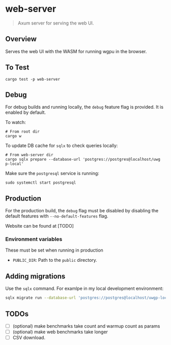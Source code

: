 # web-server

> Axum server for serving the web UI.

## Overview

Serves the web UI with the WASM for running wgpu in the browser.

## To Test

```not_rust
cargo test -p web-server
```

## Debug

For debug builds and running locally, the `debug` feature flag is provided.
It is enabled by default.

To watch:
```
# From root dir
cargo w
```

To update DB cache for `sqlx` to check queries locally:
```
# From web-server dir
cargo sqlx prepare --database-url 'postgres://postgres@localhost/uwg
p-local'
```

Make sure the `postgresql` service is running:
```
sudo systemctl start postgresql
```

## Production

For the production build, the `debug` flag must be disabled by disabling the
default features with `--no-default-features` flag.

Website can be found at \[TODO\]

### Environment variables

These must be set when running in production

- `PUBLIC_DIR`: Path to the `public` directory.

## Adding migrations

Use the `sqlx` command. For examlpe in my local development environment:

```sh
sqlx migrate run --database-url 'postgres://postgres@localhost/uwgp-local'
```

## TODOs

- [ ] (optional) make benchmarks take count and warmup count as params
- [ ] (optional) make web benchmarks take longer
- [ ] CSV download.
